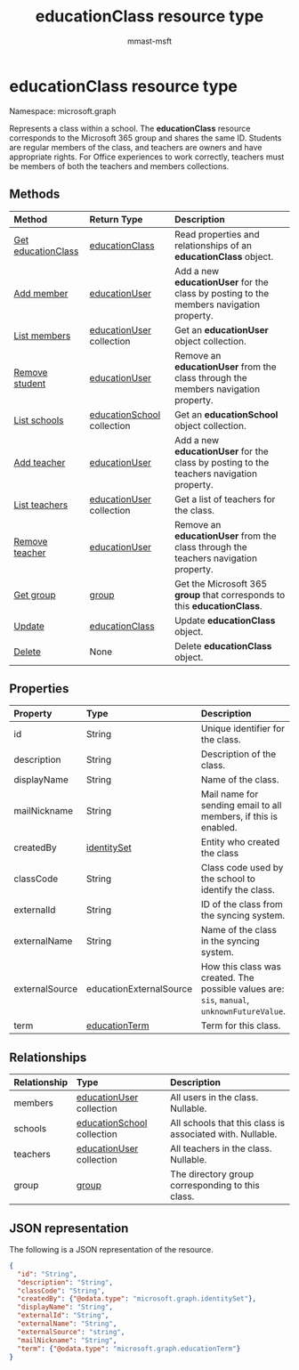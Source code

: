 ﻿---
title: "educationClass resource type"
description: "Represents a class within a school. The **educationClass** resource corresponds to the Microsoft 365 group and shares the same ID. Students are regular members of the class, and teachers are owners and have appropriate rights. For Office experiences to work correctly, teachers must be members of both the teachers and members collections.  "
localization_priority: Normal
author: "mmast-msft"
ms.prod: "education"
doc_type: resourcePageType
---

# educationClass resource type

Namespace: microsoft.graph

Represents a class within a school. The **educationClass** resource corresponds to the Microsoft 365 group and shares the same ID. Students are regular members of the class, and teachers are owners and have appropriate rights. For Office experiences to work correctly, teachers must be members of both the teachers and members collections.  

## Methods

| Method                                                     | Return Type                                      | Description                                                                               |
| :--------------------------------------------------------- | :----------------------------------------------- | :---------------------------------------------------------------------------------------- |
| [Get educationClass](../api/educationclass-get.md)         | [educationClass](educationclass.md)              | Read properties and relationships of an **educationClass** object.                        |
| [Add member](../api/educationclass-post-members.md)        | [educationUser](educationuser.md)                | Add a new **educationUser** for the class by posting to the members navigation property.  |
| [List members](../api/educationclass-list-members.md)      | [educationUser](educationuser.md) collection     | Get an **educationUser** object collection.                                               |
| [Remove student](../api/educationclass-delete-members.md)  | [educationUser](educationuser.md)                | Remove an **educationUser** from the class through the members navigation property.       |
| [List schools](../api/educationclass-list-schools.md)      | [educationSchool](educationschool.md) collection | Get an **educationSchool** object collection.                                             |
| [Add teacher](../api/educationclass-post-teachers.md)      | [educationUser](educationuser.md)                | Add a new **educationUser** for the class by posting to the teachers navigation property. |
| [List teachers](../api/educationclass-list-teachers.md)    | [educationUser](educationuser.md) collection     | Get a list of teachers for the class.                                                     |
| [Remove teacher](../api/educationclass-delete-teachers.md) | [educationUser](educationuser.md)                | Remove an **educationUser** from the class through the teachers navigation property.      |
| [Get group](../api/educationclass-get-group.md)            | [group](group.md)                                | Get the Microsoft 365 **group** that corresponds to this **educationClass**.              |
| [Update](../api/educationclass-update.md)                  | [educationClass](educationclass.md)              | Update **educationClass** object.                                                         |
| [Delete](../api/educationclass-delete.md)                  | None                                             | Delete **educationClass** object.                                                         |

## Properties

| Property       | Type                              | Description                                                                                 |
| :------------- | :-------------------------------- | :------------------------------------------------------------------------------------------ |
| id             | String                            | Unique identifier for the class.                                                            |
| description    | String                            | Description of the class.                                                                   |
| displayName    | String                            | Name of the class.                                                                          |
| mailNickname   | String                            | Mail name for sending email to all members, if this is enabled.                             |
| createdBy      | [identitySet](identityset.md)     | Entity who created the class                                                                |
| classCode      | String                            | Class code used by the school to identify the class.                                        |
| externalId     | String                            | ID of the class from the syncing system.                                                    |
| externalName   | String                            | Name of the class in the syncing system.                                                    |
| externalSource | educationExternalSource           | How this class was created. The possible values are: `sis`, `manual`, `unknownFutureValue`. |
| term           | [educationTerm](educationterm.md) | Term for this class.                                                                        |

## Relationships

| Relationship | Type                                                          | Description                                               |
| :----------- | :------------------------------------------------------------ | :-------------------------------------------------------- |
| members      | [educationUser](../resources/educationuser.md) collection     | All users in the class. Nullable.                         |
| schools      | [educationSchool](../resources/educationschool.md) collection | All schools that this class is associated with. Nullable. |
| teachers     | [educationUser](../resources/educationuser.md) collection     | All teachers in the class. Nullable.                      |
| group        | [group](../resources/group.md)                                | The directory group corresponding to this class.          |

## JSON representation

The following is a JSON representation of the resource.

<!--{
  "blockType": "resource",
  "optionalProperties": [],
  "keyProperty": "id",
  "baseType": "microsoft.graph.entity",
  "@odata.type": "microsoft.graph.educationClass"
}-->

```json
{
  "id": "String",
  "description": "String",
  "classCode": "String",
  "createdBy": {"@odata.type": "microsoft.graph.identitySet"},
  "displayName": "String",
  "externalId": "String",
  "externalName": "String",
  "externalSource": "string",
  "mailNickname": "String",
  "term": {"@odata.type": "microsoft.graph.educationTerm"}
}

```

<!-- uuid: 8fcb5dbc-d5aa-4681-8e31-b001d5168d79
2015-10-25 14:57:30 UTC -->

<!-- {
  "type": "#page.annotation",
  "description": "educationClass resource",
  "keywords": "",
  "section": "documentation",
  "tocPath": ""
}-->
